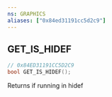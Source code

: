 ```yaml
---
ns: GRAPHICS
aliases: ["0x84ed31191cc5d2c9"]
---
```

## GET_IS_HIDEF

```c
// 0x84ED31191CC5D2C9
bool GET_IS_HIDEF();
```

Returns if running in hidef

